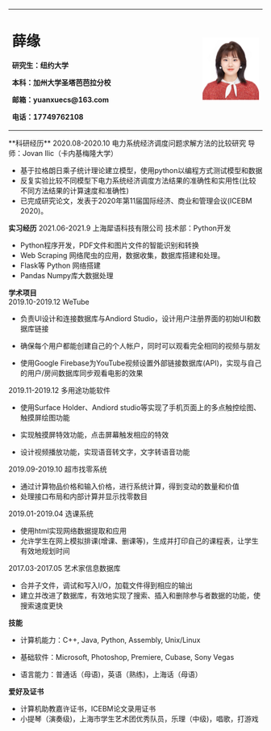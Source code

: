 <table border="0">
  <tr>
    <td width="75%">
      <h1>薛缘</h1>
      <p><b>研究生：纽约大学</b></p>
      <p><b>本科：加州大学圣塔芭芭拉分校</b></p>
      <p><b>邮箱：yuanxuecs@163.com</b></p>
      <p><b>电话：17749762108</b></p>
    </td>
    <td width="25%">
      <img src="/zhengjianzhao.jpg" width="100%">      
    </td>
  </tr>
</table>
**科研经历**                                                                                 
2020.08-2020.10        电力系统经济调度问题求解方法的比较研究     导师：Jovan Ilic（卡内基梅隆大学）

+ 基于拉格朗日乘子统计理论建立模型，使用python以编程方式测试模型和数据
+ 反复实验比较不同模型下电力系统经济调度方法结果的准确性和实用性(比较不同方法结果的计算速度和准确性)
+ 已完成研究论文，发表于2020年第11届国际经济、商业和管理会议(ICEBM 2020)。

**实习经历**
2021.06-2021.9         上海犀语科技有限公司                                                                                                技术部：Python开发
+ Python程序开发，PDF文件和图片文件的智能识别和转换
+ Web Scraping 网络爬虫的应用，数据收集，数据库搭建和处理。
+ Flask等 Python 网络搭建
+ Pandas Numpy库大数据处理

**学术项目**                                                                            
2019.10-2019.12        WeTube                     

+ 负责UI设计和连接数据库与Andiord Studio，设计用户注册界面的初始UI和数据库链接

+ 确保每个用户都能创建自己的个人帐户，同时可以观看完全相同的视频与朋友

+ 使用Google Firebase为YouTube视频设置外部链接数据库(API)，实现与自己的用户/房间数据库同步观看电影的效果

2019.11-2019.12        多用途功能软件

+ 使用Surface Holder、Andiord studio等实现了手机页面上的多点触控绘图、触摸屏绘图功能

+ 实现触摸屏特效功能，点击屏幕触发相应的特效

+ 设计视频播放功能，实现语音转文字，文字转语音功能

2019.09-2019.10        超市找零系统

+ 通过计算物品价格和输入价格，进行系统计算，得到变动的数量和价值
+ 处理接口布局和内部计算并显示找零数目

 2019.01-2019.04        选课系统

+ 使用html实现网络数据提取和应用
+ 允许学生在网上模拟排课(增课、删课等)，生成并打印自己的课程表，让学生有效地规划时间           

2017.03-2017.05        艺术家信息数据库

+ 合并子文件，调试和写入I/O，加载文件得到相应的输出
+ 建立并改进了数据库，有效地实现了搜索、插入和删除参与者数据的功能，使搜索速度更快

**技能**                                                                                    

+ 计算机能力：C++, Java, Python, Assembly, Unix/Linux

+ 基础软件：Microsoft, Photoshop, Premiere, Cubase, Sony Vegas

+ 语言能力：普通话（母语)，英语（熟练)，上海话（母语）

**爱好及证书**                                                                            

+ 计算机助教嘉许证书，ICEBM论文录用证书
+ 小提琴（演奏级)，上海市学生艺术团优秀队员，乐理（中级)，唱歌，打游戏
